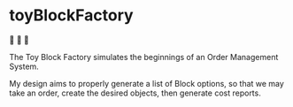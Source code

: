 # toyBlockFactory
:large_blue_circle: :small_red_triangle: :black_square_button:

The Toy Block Factory simulates the beginnings of an Order Management System.

My design aims to properly generate a list of Block options, so that we may
take an order, create the desired objects, then generate cost reports.
